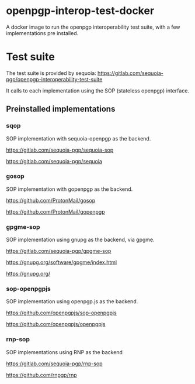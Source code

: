 # openpgp-interop-test-docker

A docker image to run the openpgp interoperability test suite, with a few implementations pre installed.

# Test suite

The test suite is provided by sequoia: https://gitlab.com/sequoia-pgp/openpgp-interoperability-test-suite

It calls to each implementation using the SOP (stateless openpgp) interface.  

## Preinstalled implementations

### sqop

SOP implementation with sequoia-openpgp as the backend.

https://gitlab.com/sequoia-pgp/sequoia-sop

https://gitlab.com/sequoia-pgp/sequoia

### gosop

SOP implementation with gopenpgp as the backend.

https://github.com/ProtonMail/gosop

https://github.com/ProtonMail/gopenpgp

### gpgme-sop

SOP implementation using gnupg as the backend, via gpgme.

https://gitlab.com/sequoia-pgp/gpgme-sop

https://gnupg.org/software/gpgme/index.html

https://gnupg.org/

### sop-openpgpjs

SOP implementation using openpgp.js as the backend.

https://github.com/openpgpjs/sop-openpgpjs

https://github.com/openpgpjs/openpgpjs

### rnp-sop

SOP implementations using RNP as the backend

https://gitlab.com/sequoia-pgp/rnp-sop

https://github.com/rnpgp/rnp
